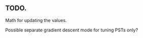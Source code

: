 ## TODO.

Math for updating the values.

Possible separate gradient descent mode for tuning PSTs only?
